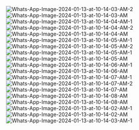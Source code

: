 <img src="https://i.ibb.co/DkSW4ws/Whats-App-Image-2024-01-13-at-10-14-03-AM-2.jpg" alt="Whats-App-Image-2024-01-13-at-10-14-03-AM-2" border="0">
<img src="https://i.ibb.co/cFbzgft/Whats-App-Image-2024-01-13-at-10-14-03-AM.jpg" alt="Whats-App-Image-2024-01-13-at-10-14-03-AM" border="0">
<img src="https://i.ibb.co/1Tp7Npb/Whats-App-Image-2024-01-13-at-10-14-04-AM-1.jpg" alt="Whats-App-Image-2024-01-13-at-10-14-04-AM-1" border="0">
<img src="https://i.ibb.co/QJTk8sM/Whats-App-Image-2024-01-13-at-10-14-04-AM-2.jpg" alt="Whats-App-Image-2024-01-13-at-10-14-04-AM-2" border="0">
<img src="https://i.ibb.co/5WpdNvx/Whats-App-Image-2024-01-13-at-10-14-04-AM.jpg" alt="Whats-App-Image-2024-01-13-at-10-14-04-AM" border="0">
<img src="https://i.ibb.co/7rLxX0M/Whats-App-Image-2024-01-13-at-10-14-05-AM-1.jpg" alt="Whats-App-Image-2024-01-13-at-10-14-05-AM-1" border="0">
<img src="https://i.ibb.co/QNPKxHB/Whats-App-Image-2024-01-13-at-10-14-05-AM-2.jpg" alt="Whats-App-Image-2024-01-13-at-10-14-05-AM-2" border="0">
<img src="https://i.ibb.co/7rLxX0M/Whats-App-Image-2024-01-13-at-10-14-05-AM-1.jpg" alt="Whats-App-Image-2024-01-13-at-10-14-05-AM-1" border="0">
<img src="https://i.ibb.co/SBHsHS4/Whats-App-Image-2024-01-13-at-10-14-05-AM.jpg" alt="Whats-App-Image-2024-01-13-at-10-14-05-AM" border="0">
<img src="https://i.ibb.co/n04gwkF/Whats-App-Image-2024-01-13-at-10-14-06-AM-1.jpg" alt="Whats-App-Image-2024-01-13-at-10-14-06-AM-1" border="0">
<img src="https://i.ibb.co/bJCtLsS/Whats-App-Image-2024-01-13-at-10-14-06-AM.jpg" alt="Whats-App-Image-2024-01-13-at-10-14-06-AM" border="0">
<img src="https://i.ibb.co/34fqsxv/Whats-App-Image-2024-01-13-at-10-14-07-AM-1.jpg" alt="Whats-App-Image-2024-01-13-at-10-14-07-AM-1" border="0">
<img src="https://i.ibb.co/rHc2JHP/Whats-App-Image-2024-01-13-at-10-14-07-AM-2.jpg" alt="Whats-App-Image-2024-01-13-at-10-14-07-AM-2" border="0">
<img src="https://i.ibb.co/L9g41PR/Whats-App-Image-2024-01-13-at-10-14-07-AM.jpg" alt="Whats-App-Image-2024-01-13-at-10-14-07-AM" border="0">
<img src="https://i.ibb.co/3RkWTQB/Whats-App-Image-2024-01-13-at-10-14-08-AM.jpg" alt="Whats-App-Image-2024-01-13-at-10-14-08-AM" border="0">
<img src="https://i.ibb.co/3RkWTQB/Whats-App-Image-2024-01-13-at-10-14-08-AM.jpg" alt="Whats-App-Image-2024-01-13-at-10-14-08-AM" border="0">
<img src="https://i.ibb.co/mBL4YyG/Whats-App-Image-2024-01-13-at-10-14-02-AM-1.jpg" alt="Whats-App-Image-2024-01-13-at-10-14-02-AM-1" border="0">
<img src="https://i.ibb.co/v1QGzLH/Whats-App-Image-2024-01-13-at-10-14-02-AM.jpg" alt="Whats-App-Image-2024-01-13-at-10-14-02-AM" border="0">
<img src="https://i.ibb.co/m5FYdHs/Whats-App-Image-2024-01-13-at-10-14-03-AM-1.jpg" alt="Whats-App-Image-2024-01-13-at-10-14-03-AM-1" border="0">
